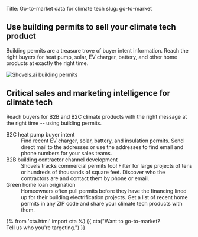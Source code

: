Title: Go-to-market data for climate tech
slug: go-to-market

<!-- hero -->
<section class="hero_container">
  <div class="hero_text-container">
    <h1 class="hero_title">Use building permits to sell your climate tech product
    </h1>
    <p class="hero_description">Building permits are a treasure trove of buyer intent information. Reach the right buyers for heat pump, solar, EV charger, battery, and other home products at exactly the right time.
    </p>
  </div>
  <div class="hero_image-container">
    <img class="max-h-[400px]" src="theme/images/gtm/hero.svg" alt="Shovels.ai building permits">
  </div>
</section>
<!-- elaboration -->
<section class="my-24">
  <div class="mx-auto max-w-7xl px-6">
    <div class="mx-auto max-w-2xl text-center">
      <h2 class="text-3xl font-medium tracking-tight sm:text-4xl">Critical sales and marketing intelligence for climate tech</h2>
      <p class="mt-6 text-lg leading-8 text-gray-600">Reach buyers for B2B and B2C climate products with the right message at the right time -- using building permits.</p>
    </div>
    <!-- 'table' -->
    <dl class="mx-auto mt-16 max-w-7xl">
      <div class="border-2 rounded border-gray-900 my-2 p-10 flex flex-col md:flex-row">
        <dt class="flex-1 font-medium text-[42px]">B2C heat pump buyer intent</dt>
        <dd class="flex-1 mt-5 md:mt-1 text-gray-600">Find recent EV charger, solar, battery, and insulation permits. Send direct mail to the addresses or use the addresses to find email and phone numbers for your sales teams.
        </dd>
      </div>
      <div class="border-2 rounded border-gray-900 my-2 p-10 flex flex-col md:flex-row">
        <dt class="flex-1 font-medium text-[42px]">B2B building contractor channel development</dt>
        <dd class="flex-1 mt-5 md:mt-1 text-gray-600">Shovels tracks commercial permits too! Filter for large projects of tens or hundreds of thousands of square feet. Discover who the contractors are and contact them by phone or email.</dd>
      </div>
      <div class="border-2 rounded border-gray-900 my-2 p-10 flex flex-col md:flex-row">
        <dt class="flex-1 font-medium text-[42px]">Green home loan origination</dt>
        <dd class="flex-1 mt-5 md:mt-1 text-gray-600">Homeowners often pull permits before they have the financing lined up for their building electrification projects. Get a list of recent home  permits in any ZIP code and share your climate tech products with them.</dd>
      </div>
    </dl>
  </div>
</section>
<section class="bg-emerald-800 text-center">
  <div class="mx-auto max-w-7xl px-6 py-24 sm:py-28 lg:items-center lg:justify-between lg:px-8">
    {% from 'cta.html' import cta %} 
    {{ cta("Want to go-to-market?<br>Tell us who you're targeting.") }}
  </div>
</section>
